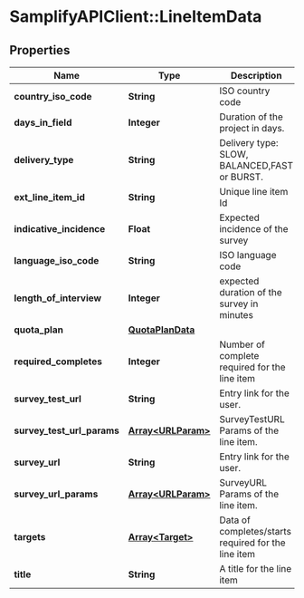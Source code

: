 # SamplifyAPIClient::LineItemData

## Properties
Name | Type | Description | Notes
------------ | ------------- | ------------- | -------------
**country_iso_code** | **String** | ISO country code | 
**days_in_field** | **Integer** | Duration of the project in days. | 
**delivery_type** | **String** | Delivery type: SLOW, BALANCED,FAST or BURST. | [optional] 
**ext_line_item_id** | **String** | Unique line item Id | 
**indicative_incidence** | **Float** | Expected incidence of the survey | 
**language_iso_code** | **String** | ISO language code | 
**length_of_interview** | **Integer** | expected duration of the survey in minutes | 
**quota_plan** | [**QuotaPlanData**](QuotaPlanData.md) |  | [optional] 
**required_completes** | **Integer** | Number of complete required for the line item | [optional] 
**survey_test_url** | **String** | Entry link for the user. | [optional] 
**survey_test_url_params** | [**Array&lt;URLParam&gt;**](URLParam.md) | SurveyTestURL Params of the line item. | [optional] 
**survey_url** | **String** | Entry link for the user. | [optional] 
**survey_url_params** | [**Array&lt;URLParam&gt;**](URLParam.md) | SurveyURL Params of the line item. | [optional] 
**targets** | [**Array&lt;Target&gt;**](Target.md) | Data of completes/starts required for the line item | [optional] 
**title** | **String** | A title for the line item | 


